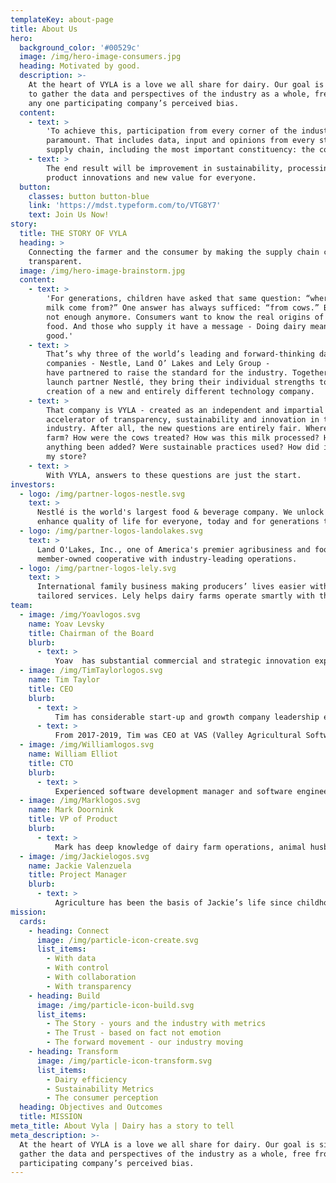 ```yaml
---
templateKey: about-page
title: About Us
hero:
  background_color: '#00529c'
  image: /img/hero-image-consumers.jpg
  heading: Motivated by good.
  description: >-
    At the heart of VYLA is a love we all share for dairy. Our goal is simple:
    to gather the data and perspectives of the industry as a whole, free from
    any one participating company’s perceived bias.
  content:
    - text: >
        'To achieve this, participation from every corner of the industry is
        paramount. That includes data, input and opinions from every step in the
        supply chain, including the most important constituency: the consumer.'
    - text: >
        The end result will be improvement in sustainability, processing,
        product innovations and new value for everyone.
  button:
    classes: button button-blue
    link: 'https://mdst.typeform.com/to/VTG8Y7'
    text: Join Us Now!
story:
  title: THE STORY OF VYLA
  heading: >
    Connecting the farmer and the consumer by making the supply chain completely
    transparent.
  image: /img/hero-image-brainstorm.jpg
  content:
    - text: >
        'For generations, children have asked that same question: “where does
        milk come from?” One answer has always sufficed: “from cows.” But that’s
        not enough anymore. Consumers want to know the real origins of their
        food. And those who supply it have a message - Doing dairy means doing
        good.'
    - text: >
        That’s why three of the world’s leading and forward-thinking dairy
        companies - Nestle, Land O’ Lakes and Lely Group -
        have partnered to raise the standard for the industry. Together with
        launch partner Nestlé, they bring their individual strengths to the
        creation of a new and entirely different technology company.
    - text: >
        That company is VYLA - created as an independent and impartial
        accelerator of transparency, sustainability and innovation in the dairy
        industry. After all, the new questions are entirely fair. Where was the
        farm? How were the cows treated? How was this milk processed? Has
        anything been added? Were sustainable practices used? How did it get to
        my store?
    - text: >
        With VYLA, answers to these questions are just the start.
investors:
  - logo: /img/partner-logos-nestle.svg
    text: >
      Nestlé is the world's largest food & beverage company. We unlock the power of food to
      enhance quality of life for everyone, today and for generations to come.
  - logo: /img/partner-logos-landolakes.svg
    text: >
      Land O'Lakes, Inc., one of America's premier agribusiness and food companies, is a 
      member-owned cooperative with industry-leading operations.
  - logo: /img/partner-logos-lely.svg
    text: >
      International family business making producers’ lives easier with innovative solutions and
      tailored services. Lely helps dairy farms operate smartly with the use of management systems.
team:
  - image: /img/Yoavlogos.svg
    name: Yoav Levsky
    title: Chairman of the Board
    blurb:
      - text: >
          Yoav  has substantial commercial and strategic innovation experience with over 20 years in the dairy industry and precise farming business. In recent years, Mr. Levsky dedicate much of his time to lead an industry wide effort to  address some of the main challenges our food eco system is facing. He has a substantial network within the food ecosystem, which he is bringing together to collectively resolve these challenges.
  - image: /img/TimTaylorlogos.svg
    name: Tim Taylor
    title: CEO
    blurb:
      - text: >
          Tim has considerable start-up and growth company leadership experience on an international scale. He has been the founder and CEO of three manufactguring start-ups and he was the COO and Client Success Officer of Telogis, Inc. (now owned by Verizon), a provider of cloud-based software in the mobile resource management and fleet optimization space.
      - text: >
          From 2017-2019, Tim was CEO at VAS (Valley Agricultural Software). At VAS, he led the transformation of the company from 100% “on-premise” software to being the leading Cloud platform for dairy operations.
  - image: /img/Williamlogos.svg
    name: William Elliot
    title: CTO
    blurb:
      - text: >
          Experienced software development manager and software engineer with passion for software development and empowering teams to solve real world problems delivering solutions that work and perform well. With 30 years experience working with numerous database technologies have a strong data metric driven approach to problem solving and increasingly looking to leverage technology to provide better solutions, more reliably and quickly in today’s big data environments.
  - image: /img/Marklogos.svg
    name: Mark Doornink
    title: VP of Product
    blurb:
      - text: >
          Mark has deep knowledge of dairy farm operations, animal husbandry, farm management & dairy industry ecosystem. He has a proven ability to adapt and implement technology that improves dairy farm efficiency & profitability. With decades of practical experience in support, planning & design of cloud-based software solutions, Mark is recognized for leading product and development teams to transition from on-premise licensed software to SaaS revenue, cloud-based applications.
  - image: /img/Jackielogos.svg
    name: Jackie Valenzuela
    title: Project Manager
    blurb:
      - text: >
          Agriculture has been the basis of Jackie’s life since childhood. Growing up in the hills amongst beef cattle sent her to pursue a degree in Animal Science from California Polytechnic University on the central coast of California. Through a journey that involved entrepreneurship, Jackie fit well into a Project Manager role at VAS and grew into an Integration Product Manager. In this role she has managed over 230 projects to meet both short-term and long-term company goals. Jackie understands the identification, organization, and progression to launch a successful product on time and with purpose.
mission:
  cards:
    - heading: Connect
      image: /img/particle-icon-create.svg
      list_items:
        - With data
        - With control
        - With collaboration
        - With transparency
    - heading: Build
      image: /img/particle-icon-build.svg
      list_items:
        - The Story - yours and the industry with metrics
        - The Trust - based on fact not emotion
        - The forward movement - our industry moving
    - heading: Transform
      image: /img/particle-icon-transform.svg
      list_items:
        - Dairy efficiency
        - Sustainability Metrics
        - The consumer perception
  heading: Objectives and Outcomes
  title: MISSION
meta_title: About Vyla | Dairy has a story to tell
meta_description: >-
  At the heart of VYLA is a love we all share for dairy. Our goal is simple: to
  gather the data and perspectives of the industry as a whole, free from any one
  participating company’s perceived bias.
---
```

